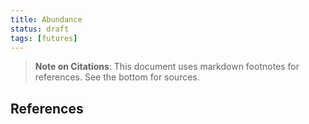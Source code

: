 ```yaml
---
title: Abundance
status: draft
tags: [futures]
---
```


> **Note on Citations**: This document uses markdown footnotes for references. See the bottom for sources.


## References

[^1]: Source placeholder. Replace with relevant references.